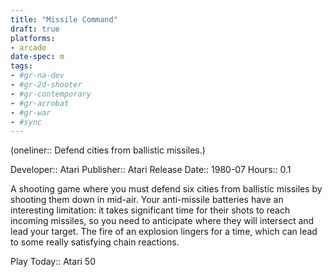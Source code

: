 ```yaml
---
title: "Missile Command"
draft: true
platforms:
- arcade
date-spec: m
tags:
- #gr-na-dev 
- #gr-2d-shooter 
- #gr-contemporary 
- #gr-acrobat 
- #gr-war
- #sync
---
```


(oneliner:: Defend cities from ballistic missiles.)

Developer:: Atari
Publisher:: Atari
Release Date:: 1980-07
Hours:: 0.1

A shooting game where you must defend six cities from ballistic missiles by shooting them down in mid-air. Your anti-missile batteries have an interesting limitation: it takes significant time for their shots to reach incoming missiles, so you need to anticipate where they will intersect and lead your target. The fire of an explosion lingers for a time, which can lead to some really satisfying chain reactions.

Play Today:: Atari 50